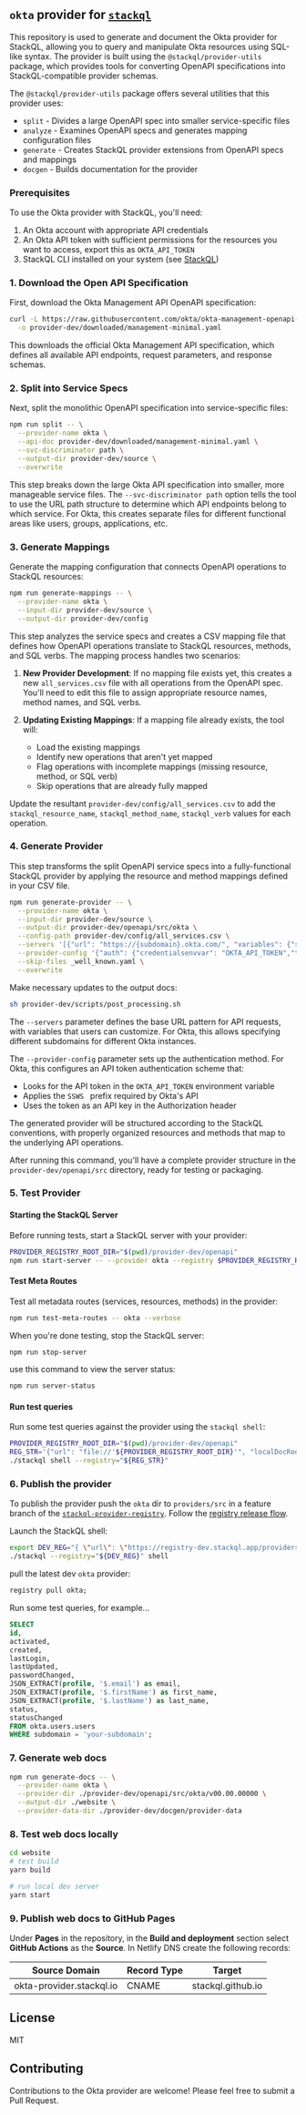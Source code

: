 ## `okta` provider for [`stackql`](https://github.com/stackql/stackql)

This repository is used to generate and document the Okta provider for StackQL, allowing you to query and manipulate Okta resources using SQL-like syntax. The provider is built using the `@stackql/provider-utils` package, which provides tools for converting OpenAPI specifications into StackQL-compatible provider schemas.

The `@stackql/provider-utils` package offers several utilities that this provider uses:
- `split` - Divides a large OpenAPI spec into smaller service-specific files
- `analyze` - Examines OpenAPI specs and generates mapping configuration files
- `generate` - Creates StackQL provider extensions from OpenAPI specs and mappings
- `docgen` - Builds documentation for the provider

### Prerequisites

To use the Okta provider with StackQL, you'll need:

1. An Okta account with appropriate API credentials
2. An Okta API token with sufficient permissions for the resources you want to access, export this as `OKTA_API_TOKEN`
3. StackQL CLI installed on your system (see [StackQL](https://github.com/stackql/stackql))

### 1. Download the Open API Specification

First, download the Okta Management API OpenAPI specification:

```bash
curl -L https://raw.githubusercontent.com/okta/okta-management-openapi-spec/master/dist/current/management-minimal.yaml \
  -o provider-dev/downloaded/management-minimal.yaml
```

This downloads the official Okta Management API specification, which defines all available API endpoints, request parameters, and response schemas.

### 2. Split into Service Specs

Next, split the monolithic OpenAPI specification into service-specific files:

```bash
npm run split -- \
  --provider-name okta \
  --api-doc provider-dev/downloaded/management-minimal.yaml \
  --svc-discriminator path \
  --output-dir provider-dev/source \
  --overwrite
```

This step breaks down the large Okta API specification into smaller, more manageable service files. The `--svc-discriminator path` option tells the tool to use the URL path structure to determine which API endpoints belong to which service. For Okta, this creates separate files for different functional areas like users, groups, applications, etc.

### 3. Generate Mappings

Generate the mapping configuration that connects OpenAPI operations to StackQL resources:

```bash
npm run generate-mappings -- \
  --provider-name okta \
  --input-dir provider-dev/source \
  --output-dir provider-dev/config
```

This step analyzes the service specs and creates a CSV mapping file that defines how OpenAPI operations translate to StackQL resources, methods, and SQL verbs. The mapping process handles two scenarios:

1. **New Provider Development**: If no mapping file exists yet, this creates a new `all_services.csv` file with all operations from the OpenAPI spec. You'll need to edit this file to assign appropriate resource names, method names, and SQL verbs.

2. **Updating Existing Mappings**: If a mapping file already exists, the tool will:
   - Load the existing mappings
   - Identify new operations that aren't yet mapped
   - Flag operations with incomplete mappings (missing resource, method, or SQL verb)
   - Skip operations that are already fully mapped

Update the resultant `provider-dev/config/all_services.csv` to add the `stackql_resource_name`, `stackql_method_name`, `stackql_verb` values for each operation.

### 4. Generate Provider

This step transforms the split OpenAPI service specs into a fully-functional StackQL provider by applying the resource and method mappings defined in your CSV file.

```bash
npm run generate-provider -- \
  --provider-name okta \
  --input-dir provider-dev/source \
  --output-dir provider-dev/openapi/src/okta \
  --config-path provider-dev/config/all_services.csv \
  --servers '[{"url": "https://{subdomain}.okta.com/", "variables": {"subdomain": {"default": "my-org","description": "The domain of your organization. This can be a provided subdomain of an official okta domain (okta.com, oktapreview.com, etc) or one of your configured custom domains."}}}]' \
  --provider-config '{"auth": {"credentialsenvvar": "OKTA_API_TOKEN","type": "api_key","valuePrefix": "SSWS "}}' \
  --skip-files _well_known.yaml \
  --overwrite
```
Make necessary updates to the output docs:

```bash
sh provider-dev/scripts/post_processing.sh
```

The `--servers` parameter defines the base URL pattern for API requests, with variables that users can customize. For Okta, this allows specifying different subdomains for different Okta instances.

The `--provider-config` parameter sets up the authentication method. For Okta, this configures an API token authentication scheme that:
- Looks for the API token in the `OKTA_API_TOKEN` environment variable
- Applies the `SSWS ` prefix required by Okta's API
- Uses the token as an API key in the Authorization header

The generated provider will be structured according to the StackQL conventions, with properly organized resources and methods that map to the underlying API operations.

After running this command, you'll have a complete provider structure in the `provider-dev/openapi/src` directory, ready for testing or packaging.

### 5. Test Provider

#### Starting the StackQL Server

Before running tests, start a StackQL server with your provider:

```bash
PROVIDER_REGISTRY_ROOT_DIR="$(pwd)/provider-dev/openapi"
npm run start-server -- --provider okta --registry $PROVIDER_REGISTRY_ROOT_DIR
```

#### Test Meta Routes

Test all metadata routes (services, resources, methods) in the provider:

```bash
npm run test-meta-routes -- okta --verbose
```
When you're done testing, stop the StackQL server:

```bash
npm run stop-server
```

use this command to view the server status:

```bash
npm run server-status
```

#### Run test queries

Run some test queries against the provider using the `stackql shell`:

```bash
PROVIDER_REGISTRY_ROOT_DIR="$(pwd)/provider-dev/openapi"
REG_STR='{"url": "file://'${PROVIDER_REGISTRY_ROOT_DIR}'", "localDocRoot": "'${PROVIDER_REGISTRY_ROOT_DIR}'", "verifyConfig": {"nopVerify": true}}'
./stackql shell --registry="${REG_STR}"
```

### 6. Publish the provider

To publish the provider push the `okta` dir to `providers/src` in a feature branch of the [`stackql-provider-registry`](https://github.com/stackql/stackql-provider-registry).  Follow the [registry release flow](https://github.com/stackql/stackql-provider-registry/blob/dev/docs/build-and-deployment.md).  

Launch the StackQL shell:

```bash
export DEV_REG="{ \"url\": \"https://registry-dev.stackql.app/providers\", \"verifyConfig\": { \"nopVerify\": true }}"
./stackql --registry="${DEV_REG}" shell
```

pull the latest dev `okta` provider:

```sql
registry pull okta;
```

Run some test queries, for example...

```sql
SELECT
id,
activated,
created,
lastLogin,
lastUpdated,
passwordChanged,
JSON_EXTRACT(profile, '$.email') as email,
JSON_EXTRACT(profile, '$.firstName') as first_name,
JSON_EXTRACT(profile, '$.lastName') as last_name,
status,
statusChanged
FROM okta.users.users
WHERE subdomain = 'your-subdomain';
```

### 7. Generate web docs

```bash
npm run generate-docs -- \
  --provider-name okta \
  --provider-dir ./provider-dev/openapi/src/okta/v00.00.00000 \
  --output-dir ./website \
  --provider-data-dir ./provider-dev/docgen/provider-data
```  

### 8. Test web docs locally

```bash
cd website
# test build
yarn build

# run local dev server
yarn start
```

### 9. Publish web docs to GitHub Pages

Under __Pages__ in the repository, in the __Build and deployment__ section select __GitHub Actions__ as the __Source__.  In Netlify DNS create the following records:  

| Source Domain | Record Type  | Target |
|---------------|--------------|--------|
| okta-provider.stackql.io | CNAME | stackql.github.io |

## License

MIT

## Contributing

Contributions to the Okta provider are welcome! Please feel free to submit a Pull Request.